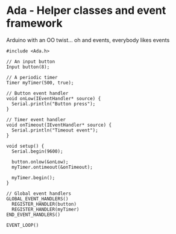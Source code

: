 # Ada - Helper classes and event framework
Arduino with an OO twist... oh and events, everybody likes events

    #include <Ada.h>

    // An input button
    Input button(8);
    
    // A periodic timer
    Timer myTimer(500, true);
    
    // Button event handler
    void onLow(IEventHandler* source) {
      Serial.println("Button press");
    }
    
    // Timer event handler
    void onTimeout(IEventHandler* source) {
      Serial.println("Timeout event");
    }
    
    void setup() {
      Serial.begin(9600);
      
      button.onlow(&onLow);
      myTimer.ontimeout(&onTimeout);
      
      myTimer.begin();
    }
    
    // Global event handlers
    GLOBAL_EVENT_HANDLERS()
      REGISTER_HANDLER(button)
      REGISTER_HANDLER(myTimer)
    END_EVENT_HANDLERS()
    
    EVENT_LOOP()
  
